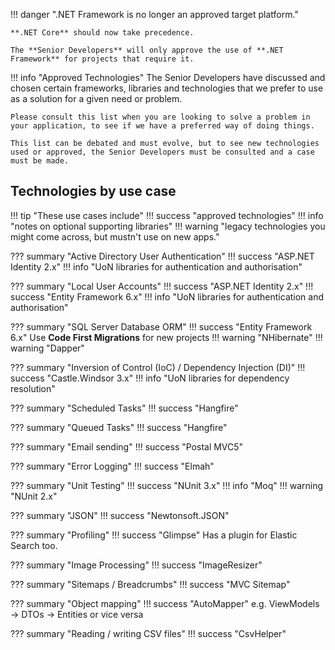 !!! danger ".NET Framework is no longer an approved target platform."

    **.NET Core** should now take precedence.
    
    The **Senior Developers** will only approve the use of **.NET Framework** for projects that require it.

!!! info "Approved Technologies"
    The Senior Developers have discussed and chosen certain frameworks, libraries and technologies that we prefer to use as a solution for a given need or problem.

    Please consult this list when you are looking to solve a problem in your application, to see if we have a preferred way of doing things.

    This list can be debated and must evolve, but to see new technologies used or approved, the Senior Developers must be consulted and a case must be made.

## Technologies by use case

!!! tip "These use cases include"
    !!! success "approved technologies"
    !!! info "notes on optional supporting libraries"
    !!! warning "legacy technologies you might come across, but mustn't use on new apps."

??? summary "Active Directory User Authentication"
    !!! success "ASP.NET Identity 2.x"
    !!! info "UoN libraries for authentication and authorisation"

??? summary "Local User Accounts"
    !!! success "ASP.NET Identity 2.x"
    !!! success "Entity Framework 6.x"
    !!! info "UoN libraries for authentication and authorisation"

??? summary "SQL Server Database ORM"
    !!! success "Entity Framework 6.x"
        Use **Code First Migrations** for new projects
    !!! warning "NHibernate"
    !!! warning "Dapper"

??? summary "Inversion of Control (IoC) / Dependency Injection (DI)"
    !!! success "Castle.Windsor 3.x"
    !!! info "UoN libraries for dependency resolution"

??? summary "Scheduled Tasks"
    !!! success "Hangfire"

??? summary "Queued Tasks"
    !!! success "Hangfire"

??? summary "Email sending"
    !!! success "Postal MVC5"

??? summary "Error Logging"
    !!! success "Elmah"

??? summary "Unit Testing"
    !!! success "NUnit 3.x"
    !!! info "Moq"
    !!! warning "NUnit 2.x"

??? summary "JSON"
    !!! success "Newtonsoft.JSON"

??? summary "Profiling"
    !!! success "Glimpse"
        Has a plugin for Elastic Search too.

??? summary "Image Processing"
    !!! success "ImageResizer"

??? summary "Sitemaps / Breadcrumbs"
    !!! success "MVC Sitemap"

??? summary "Object mapping"
    !!! success "AutoMapper"
        e.g. ViewModels -> DTOs -> Entities or vice versa

??? summary "Reading / writing CSV files"
    !!! success "CsvHelper"